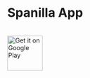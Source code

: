 # Spanilla App

<br/>
<div>
<a href='https://play.google.com/store/apps/details?id=com.siristechnology.spanilla' target='_blank' rel="noopener noreferrer"><img alt='Get it on Google Play' src='https://play.google.com/intl/en_us/badges/static/images/badges/en_badge_web_generic.png' height="80"/></a>
</div>
